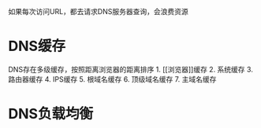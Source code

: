 如果每次访问URL，都去请求DNS服务器查询，会浪费资源 
# DNS缓存
DNS存在多级缓存，按照距离浏览器的距离排序
	1. [[浏览器]]缓存
	2. 系统缓存
	3. 路由器缓存
	4. IPS缓存
	5. 根域名缓存
	6. 顶级域名缓存
	7. 主域名缓存
# DNS负载均衡
